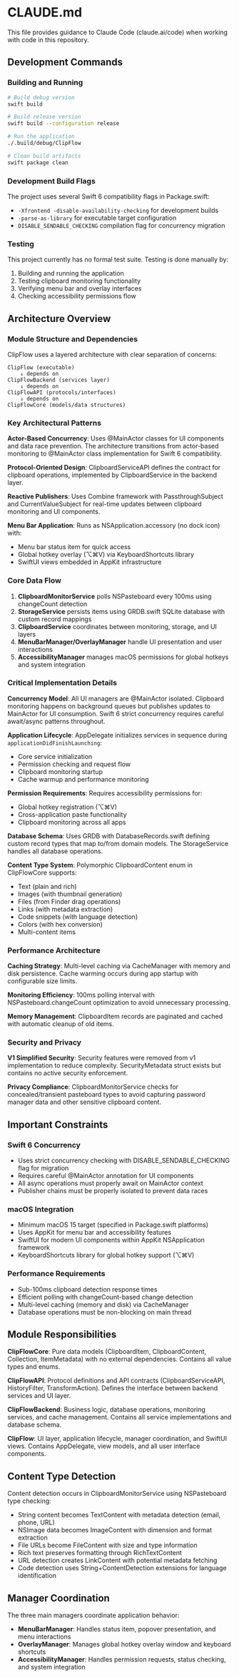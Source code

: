 # CLAUDE.md

This file provides guidance to Claude Code (claude.ai/code) when working with code in this repository.

## Development Commands

### Building and Running
```bash
# Build debug version
swift build

# Build release version
swift build --configuration release

# Run the application
./.build/debug/ClipFlow

# Clean build artifacts
swift package clean
```

### Development Build Flags
The project uses several Swift 6 compatibility flags in Package.swift:
- `-Xfrontend -disable-availability-checking` for development builds
- `-parse-as-library` for executable target configuration
- `DISABLE_SENDABLE_CHECKING` compilation flag for concurrency migration

### Testing
This project currently has no formal test suite. Testing is done manually by:
1. Building and running the application
2. Testing clipboard monitoring functionality
3. Verifying menu bar and overlay interfaces
4. Checking accessibility permissions flow

## Architecture Overview

### Module Structure and Dependencies
ClipFlow uses a layered architecture with clear separation of concerns:

```
ClipFlow (executable)
    ↓ depends on
ClipFlowBackend (services layer)
    ↓ depends on
ClipFlowAPI (protocols/interfaces)
    ↓ depends on
ClipFlowCore (models/data structures)
```

### Key Architectural Patterns

**Actor-Based Concurrency**: Uses @MainActor classes for UI components and data race prevention. The architecture transitions from actor-based monitoring to @MainActor class implementation for Swift 6 compatibility.

**Protocol-Oriented Design**: ClipboardServiceAPI defines the contract for clipboard operations, implemented by ClipboardService in the backend layer.

**Reactive Publishers**: Uses Combine framework with PassthroughSubject and CurrentValueSubject for real-time updates between clipboard monitoring and UI components.

**Menu Bar Application**: Runs as NSApplication.accessory (no dock icon) with:
- Menu bar status item for quick access
- Global hotkey overlay (⌥⌘V) via KeyboardShortcuts library
- SwiftUI views embedded in AppKit infrastructure

### Core Data Flow

1. **ClipboardMonitorService** polls NSPasteboard every 100ms using changeCount detection
2. **StorageService** persists items using GRDB.swift SQLite database with custom record mappings
3. **ClipboardService** coordinates between monitoring, storage, and UI layers
4. **MenuBarManager/OverlayManager** handle UI presentation and user interactions
5. **AccessibilityManager** manages macOS permissions for global hotkeys and system integration

### Critical Implementation Details

**Concurrency Model**: All UI managers are @MainActor isolated. Clipboard monitoring happens on background queues but publishes updates to MainActor for UI consumption. Swift 6 strict concurrency requires careful await/async patterns throughout.

**Application Lifecycle**: AppDelegate initializes services in sequence during `applicationDidFinishLaunching`:
- Core service initialization
- Permission checking and request flow
- Clipboard monitoring startup
- Cache warmup and performance monitoring

**Permission Requirements**: Requires accessibility permissions for:
- Global hotkey registration (⌥⌘V)
- Cross-application paste functionality
- Clipboard monitoring across all apps

**Database Schema**: Uses GRDB with DatabaseRecords.swift defining custom record types that map to/from domain models. The StorageService handles all database operations.

**Content Type System**: Polymorphic ClipboardContent enum in ClipFlowCore supports:
- Text (plain and rich)
- Images (with thumbnail generation)
- Files (from Finder drag operations)
- Links (with metadata extraction)
- Code snippets (with language detection)
- Colors (with hex conversion)
- Multi-content items

### Performance Architecture

**Caching Strategy**: Multi-level caching via CacheManager with memory and disk persistence. Cache warming occurs during app startup with configurable size limits.

**Monitoring Efficiency**: 100ms polling interval with NSPasteboard.changeCount optimization to avoid unnecessary processing.

**Memory Management**: ClipboardItem records are paginated and cached with automatic cleanup of old items.

### Security and Privacy

**V1 Simplified Security**: Security features were removed from v1 implementation to reduce complexity. SecurityMetadata struct exists but contains no active security enforcement.

**Privacy Compliance**: ClipboardMonitorService checks for concealed/transient pasteboard types to avoid capturing password manager data and other sensitive clipboard content.

## Important Constraints

### Swift 6 Concurrency
- Uses strict concurrency checking with DISABLE_SENDABLE_CHECKING flag for migration
- Requires careful @MainActor annotation for UI components
- All async operations must properly await on MainActor context
- Publisher chains must be properly isolated to prevent data races

### macOS Integration
- Minimum macOS 15 target (specified in Package.swift platforms)
- Uses AppKit for menu bar and accessibility features
- SwiftUI for modern UI components within AppKit NSApplication framework
- KeyboardShortcuts library for global hotkey support (⌥⌘V)

### Performance Requirements
- Sub-100ms clipboard detection response times
- Efficient polling with changeCount-based change detection
- Multi-level caching (memory and disk) via CacheManager
- Database operations must be non-blocking on main thread

## Module Responsibilities

**ClipFlowCore**: Pure data models (ClipboardItem, ClipboardContent, Collection, ItemMetadata) with no external dependencies. Contains all value types and enums.

**ClipFlowAPI**: Protocol definitions and API contracts (ClipboardServiceAPI, HistoryFilter, TransformAction). Defines the interface between backend services and UI layer.

**ClipFlowBackend**: Business logic, database operations, monitoring services, and cache management. Contains all service implementations and database schema.

**ClipFlow**: UI layer, application lifecycle, manager coordination, and SwiftUI views. Contains AppDelegate, view models, and all user interface components.

## Content Type Detection

Content detection occurs in ClipboardMonitorService using NSPasteboard type checking:
- String content becomes TextContent with metadata detection (email, phone, URL)
- NSImage data becomes ImageContent with dimension and format extraction
- File URLs become FileContent with size and type information
- Rich text preserves formatting through RichTextContent
- URL detection creates LinkContent with potential metadata fetching
- Code detection uses String+ContentDetection extensions for language identification

## Manager Coordination

The three main managers coordinate application behavior:
- **MenuBarManager**: Handles status item, popover presentation, and menu interactions
- **OverlayManager**: Manages global hotkey overlay window and keyboard shortcuts
- **AccessibilityManager**: Handles permission requests, status checking, and system integration